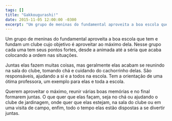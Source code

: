 ```yaml
---
tags: []
title: "Gakkougurashi!"
date: 2015-11-05 12:00:00 -0300
excerpt: "Um grupo de meninas do fundamental aproveita a boa escola que tem e fundam um clube cujo objetivo é aproveitar ao máximo dela."
---
```


Um grupo de meninas do fundamental aproveita a boa escola que tem e fundam um clube cujo objetivo
é aproveitar ao máximo dela. Nesse grupo cada uma tem seus pontos fortes, desde a animada até a
séria que acaba colocando a ordem nas situações.

Juntas elas fazem muitas coisas, mas geralmente elas acabam se reunindo na sala do clube, tomando
chá e cuidando do cachorrinho delas. São responsáveis, ajudando a si e a todos na escola. Tem a
orientação de uma ótima professora, um exemplo para elas e toda a escola.

Querem aproveitar o máximo, reunir várias boas memórias e no final formarem juntas. O que quer
que elas façam, seja no chá ou ajudando o clube de jardinagem, onde quer que elas estejam, na
sala do clube ou em uma visita de campo, enfim, todo o tempo elas estão dispostas a se divertir
juntas.
